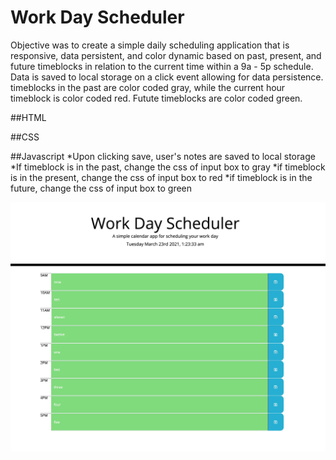 # Work Day Scheduler

Objective was to create a simple daily scheduling application that is responsive, data persistent, and color dynamic based on past, present, and future timeblocks in relation to the current time within a 9a - 5p schedule. Data is saved to local storage on a click event allowing for data persistence. timeblocks in the past are color coded gray, while the current hour timeblock is color coded red. Futute timeblocks are color coded green.

##HTML

##CSS

##Javascript
*Upon clicking save, user's notes are saved to local storage
*If timeblock is in the past, change the css of input box to gray
*if timeblock is in the present, change the css of input box to red
*if timeblock is in the future, change the css of input box to green

![daily_scheduler](/daily_scheduler.jpg)
